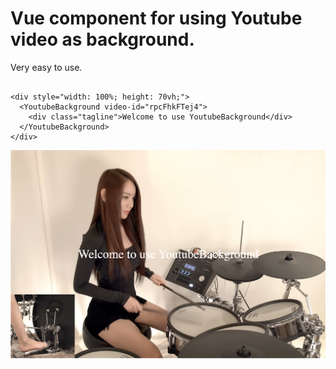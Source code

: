 # Vue component for using Youtube video as background.

Very easy to use. 


```vue

<div style="width: 100%; height: 70vh;">
  <YoutubeBackground video-id="rpcFhkFTej4">
    <div class="tagline">Welcome to use YoutubeBackground</div>
  </YoutubeBackground>
</div>

```



![youtube-background.png](dist/youtube-background.png)